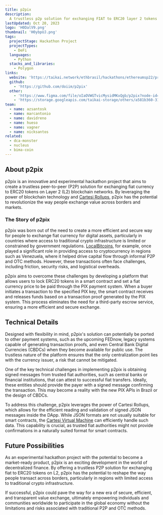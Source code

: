 ```yaml
---
title: p2pix
description:
  A trustless p2p solution for exchanging FIAT to ERC20 layer 2 tokens
lastUpdated: Oct 20, 2023
logo: 'H0DalV9.png'
thumbnail: 'H0ybpUJ.png'
tags:
  projectStage: Hackathon Project
  projectTypes:
    - DeFi
  languages:
    - Python
  stacks_and_libraries:
    - Polygon
links:
  website: 'https://taikai.network/ethbrasil/hackathons/ethereumsp22/projects/cl7w9hdqs65274301xcu283k1ml/idea'
  github:
    - 'https://github.com/doiim/p2pix'
  other:
    - 'https://www.figma.com/file/oIaOVWGTvicMysidMKxQgb/p2pix?node-id=23%3A2'
    - 'https://storage.googleapis.com/taikai-storage/others/a581b360-31d1-11ed-bf70-b547ae78af76p2pix%20[%20Ethereum%20SP%20hackathon%20]%2011_set.pptx'
team:
  - name: azsantosk
  - name: marcantonio
  - name: davidreno
  - name: hueso
  - name: vagner
  - name: nicksantos
related:
  - dca-monster
  - nucleus
  - bima-coin
---
```


## About p2pix

p2pix is an innovative and experimental hackathon project that aims to create a
trustless peer-to-peer (P2P) solution for exchanging fiat currency to ERC20
tokens on Layer 2 (L2) blockchain networks. By leveraging the power of
blockchain technology and
[Cartesi Rollups](https://docs.cartesi.io/cartesi-rollups/overview/), p2pix has
the potential to revolutionize the way people exchange value across borders and
markets.

### The Story of p2pix

p2pix was born out of the need to create a more efficient and secure way for
people to exchange fiat currency for digital assets, particularly in countries
where access to traditional crypto infrastructure is limited or constrained by
government regulations.
[LocalBitcoins](https://en.wikipedia.org/wiki/LocalBitcoins), for example, once
played a significant role in providing access to cryptocurrency in regions such
as Venezuela, where it helped drive capital flow through informal P2P and OTC
methods. However, these transactions often face challenges, including friction,
security risks, and logistical overheads.

p2pix aims to overcome these challenges by developing a platform that allows
users to lock ERC20 tokens in a smart contract and set a fiat currency price to
be paid through the PIX payment system. When a buyer initiates a transaction to
the specified PIX key, the smart contract receives and releases funds based on a
transaction proof generated by the PIX system. This process eliminates the need
for a third-party escrow service, ensuring a more efficient and secure exchange.

## Technical Details

Designed with flexibility in mind, p2pix's solution can potentially be ported to
other payment systems, such as the upcoming FEDnow, legacy systems capable of
generating transaction proofs, and even Central Bank Digital Currencies (CBDCs)
when they become available for public use. The trustless nature of the platform
ensures that the only centralization point lies with the currency issuer, a risk
that cannot be mitigated.

One of the key technical challenges in implementing p2pix is obtaining signed
messages from trusted fiat authorities, such as central banks or financial
institutions, that can attest to successful fiat transfers. Ideally, these
entities should provide the payer with a signed message confirming the
transaction. This may become a reality with the new PIX APIs in Brazil or the
design of CBDCs.

To address this challenge, p2pix leverages the power of Cartesi Rollups, which
allows for the efficient reading and validation of signed JSON messages inside
the DApp. While JSON formats are not usually suitable for smart contracts, the
[Cartesi Virtual Machine](https://docs.cartesi.io/machine/intro/) can
efficiently handle such data. This capability is crucial, as trusted fiat
authorities might not provide confirmations in a naturally suited format for
smart contracts.

## Future Possibilities

As an experimental hackathon project with the potential to become a market-ready
product, p2pix is an exciting development in the world of decentralized finance.
By offering a trustless P2P solution for exchanging fiat to ERC20 tokens on L2,
p2pix has the potential to reshape the way people transact across borders,
particularly in regions with limited access to traditional crypto
infrastructure.

If successful, p2pix could pave the way for a new era of secure, efficient, and
transparent value exchange, ultimately empowering individuals and communities
worldwide to participate in the global economy without the limitations and risks
associated with traditional P2P and OTC methods.
